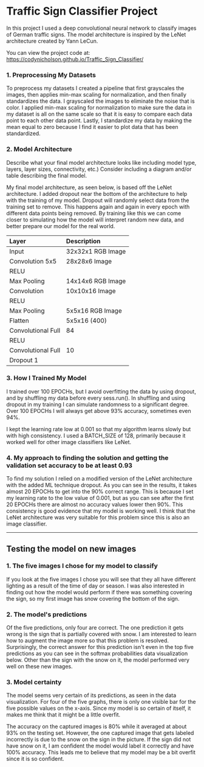 # Traffic Sign Classifier Project

In this project I used a deep convolutional neural network to classify images of German traffic signs. The model architecture is inspired by the LeNet architecture created by Yann LeCun.

You can view the project code at: https://codynicholson.github.io/Traffic_Sign_Classifier/

### 1. Preprocessing My Datasets

To preprocess my datasets I created a pipeline that first grayscales the images, then applies min-max scaling for normalization, and then finally standardizes the data. I grayscaled the images to eliminate the noise that is color. I applied min-max scaling for normalization to make sure the data in my dataset is all on the same scale so that it is easy to compare each data point to each other data point. Lastly, I standardize my data by making the mean equal to zero because I find it easier to plot data that has been standardized.

### 2. Model Architecture

Describe what your final model architecture looks like including model type, layers, layer sizes, connectivity, etc.) Consider including a diagram and/or table describing the final model.

My final model architecture, as seen below, is based off the LeNet architecture. I added dropout near the bottom of the architecture to help with the training of my model. Dropout will randomly select data from the training set to remove. This happens again and again in every epoch with different data points being removed. By training like this we can come closer to simulating how the model will interpret random new data, and better prepare our model for the real world.

| Layer              | Description        |
|:------------------ |:------------------ |
| Input              | 32x32x1 RGB Image  |
| Convolution 5x5    | 28x28x6 Image      |
| RELU               |                    |
| Max Pooling        | 14x14x6 RGB Image  |
| Convolution        | 10x10x16 Image     |
| RELU               |                    |
| Max Pooling        | 5x5x16 RGB Image   |
| Flatten            | 5x5x16 (400)       |
| Convolutional Full | 84                 |
| RELU               |                    |
| Convolutional Full | 10                 |
| Dropout 1          |                    |

### 3. How I Trained My Model

I trained over 100 EPOCHs, but I avoid overfitting the data by using dropout, and by shuffling my data before every sess.run(). In shuffling and using dropout in my training I can simulate randomness to a significant degree. Over 100 EPOCHs I will always get above 93% accuracy, sometimes even 94%.

I kept the learning rate low at 0.001 so that my algorithm learns slowly but with high consistency. I used a BATCH_SIZE of 128, primarily because it worked well for other image classifiers like LeNet.

### 4. My approach to finding the solution and getting the validation set accuracy to be at least 0.93

To find my solution I relied on a modified version of the LeNet architecture with the added ML technique dropout. As you can see in the results, it takes almost 20 EPOCHs to get into the 90% correct range. This is because I set my learning rate to the low value of 0.001, but as you can see after the first 20 EPOCHs there are almost no accuracy values lower then 90%. This consistency is good evidence that my model is working well. I think that the LeNet architecture was very suitable for this problem since this is also an image classifier.

***

## Testing the model on new images

### 1. The five images I chose for my model to classify

If you look at the five images I chose you will see that they all have different lighting as a result of the time of day or season. I was also interested in finding out how the model would perform if there was something covering the sign, so my first image has snow covering the bottom of the sign.

### 2. The model's predictions

Of the five predictions, only four are correct. The one prediction it gets wrong is the sign that is partially covered with snow. I am interested to learn how to augment the image more so that this problem is resolved. Surprisingly, the correct answer for this prediction isn't even in the top five predictions as you can see in the softmax probabilities data visualization below. Other than the sign with the snow on it, the model performed very well on these new images.

### 3. Model certainty

The model seems very certain of its predictions, as seen in the data visualization. For four of the five graphs, there is only one visible bar for the five possible values on the x-axis. Since my model is so certain of itself, it makes me think that it might be a little overfit.

The accuracy on the captured images is 80% while it averaged at about 93% on the testing set. However, the one captured image that gets labeled incorrectly is due to the snow on the sign in the picture. If the sign did not have snow on it, I am confident the model would label it correctly and have 100% accuracy. This leads me to believe that my model may be a bit overfit since it is so confident.
